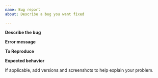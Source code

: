 ```yaml
---
name: Bug report
about: Describe a bug you want fixed

---
```


**Describe the bug**

**Error message**

**To Reproduce**

**Expected behavior**

If applicable, add versions and screenshots to help explain your problem.
